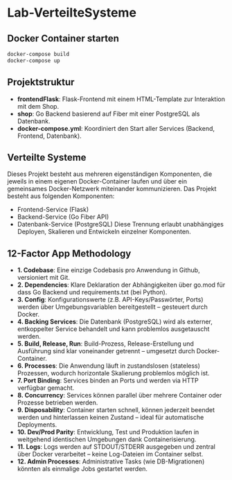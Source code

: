 # Lab-VerteilteSysteme

## Docker Container starten 
```bash
docker-compose build
docker-compose up
```

## Projektstruktur
- **frontendFlask**: Flask-Frontend mit einem HTML-Template zur Interaktion mit dem Shop.
- **shop**: Go Backend basierend auf Fiber mit einer PostgreSQL als Datenbank.
- **docker-compose.yml**: Koordiniert den Start aller Services (Backend, Frontend, Datenbank).

## Verteilte Systeme
Dieses Projekt besteht aus mehreren eigenständigen Komponenten, die jeweils in einem eigenen Docker-Container laufen und über ein gemeinsames Docker-Netzwerk miteinander kommunizieren.
Das Projekt besteht aus folgenden Komponenten:
- Frontend-Service (Flask)
- Backend-Service (Go Fiber API)
- Datenbank-Service (PostgreSQL)
Diese Trennung erlaubt unabhängiges Deployen, Skalieren und Entwickeln einzelner Komponenten.

## 12-Factor App Methodology
- **1. Codebase**: Eine einzige Codebasis pro Anwendung in Github, versioniert mit Git.
- **2. Dependencies**: Klare Deklaration der Abhängigkeiten über go.mod für dass Go Backend und requirements.txt (bei Python).
- **3. Config**: Konfigurationswerte (z.B. API-Keys/Passwörter, Ports) werden über Umgebungsvariablen bereitgestellt – gesteuert durch Docker.
- **4. Backing Services**: Die Datenbank (PostgreSQL) wird als externer, entkoppelter Service behandelt und kann problemlos ausgetauscht werden.
- **5. Build, Release, Run**: Build-Prozess, Release-Erstellung und Ausführung sind klar voneinander getrennt – umgesetzt durch Docker-Container.
- **6. Processes**: Die Anwendung läuft in zustandslosen (stateless) Prozessen, wodurch horizontale Skalierung problemlos möglich ist.
- **7. Port Binding**: Services binden an Ports und werden via HTTP verfügbar gemacht.
- **8. Concurrency**: Services können parallel über mehrere Container oder Prozesse betrieben werden.
- **9. Disposability**: Container starten schnell, können jederzeit beendet werden und hinterlassen keinen Zustand – ideal für automatische Deployments.
- **10. Dev/Prod Parity**: Entwicklung, Test und Produktion laufen in weitgehend identischen Umgebungen dank Containerisierung.
- **11. Logs**: Logs werden auf STDOUT/STDERR ausgegeben und zentral über Docker verarbeitet – keine Log-Dateien im Container selbst.
- **12. Admin Processes**: Administrative Tasks (wie DB-Migrationen) könnten als einmalige Jobs gestartet werden.
